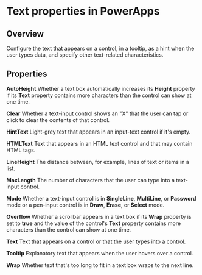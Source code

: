 <properties
    pageTitle="Text properties | Microsoft PowerApps"
    description="Reference material for properties such as Text, Tooltip, and HintText"
    services=""
    suite="powerapps"
    documentationCenter="na"
    authors="aftowen"
    manager="erikre"
    editor=""
    tags=""/>

<tags
   ms.service="powerapps"
   ms.devlang="na"
   ms.topic="article"
   ms.tgt_pltfrm="na"
   ms.workload="na"
   ms.date="03/17/2016"
   ms.author="anneta"/>

# Text properties in PowerApps #

## Overview ##
Configure the text that appears on a control, in a tooltip, as a hint when the user types data, and specify other text-related characteristics.

## Properties ##

**AutoHeight** Whether a text box automatically increases its **Height** property if its **Text** property contains more characters than the control can show at one time.

**Clear** Whether a text-input control shows an "X" that the user can tap or click to clear the contents of that control.

**HintText** Light-grey text that appears in an input-text control if it's empty.

**HTMLText** Text that appears in an HTML text control and that may contain HTML tags.

**LineHeight** The distance between, for example, lines of text or items in a list.

**MaxLength** The number of characters that the user can type into a text-input control.

**Mode** Whether a text-input control is in **SingleLine**, **MultiLine**, or **Password** mode or a pen-input control is in **Draw**, **Erase**, or **Select** mode.

**Overflow** Whether a scrollbar appears in a text box if its **Wrap** property is set to **true** and the value of the control's **Text** property contains more characters than the control can show at one time.

**Text** Text that appears on a control or that the user types into a control.

**Tooltip** Explanatory text that appears when the user hovers over a control.

**Wrap** Whether text that's too long to fit in a text box wraps to the next line.
